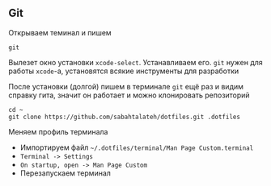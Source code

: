 ## Git
Открываем теминал и пишем 

```
git
```

Вылезет окно установки `xcode-select`. Устанавливаем его. `git` нужен для работы `xcode`-а, установятся всякие инструменты для разработки

После установки (долгой) пишем в терминале `git` ещё раз и видим справку гита, значит он работает и можно клонировать репозиторий

```
cd ~
git clone https://github.com/sabahtalateh/dotfiles.git .dotfiles
```

Меняем профиль терминала
- Импортируем файл `~/.dotfiles/terminal/Man Page Custom.terminal`
- `Terminal -> Settings`
- `On startup, open -> Man Page Custom`
- Перезапускаем терминал


